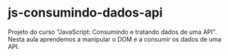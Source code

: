 # js-consumindo-dados-api
Projeto do curso "JavaScript: Consumindo e tratando dados de uma API". Nesta aula aprendemos a manipular o DOM e a consumir os dados de uma API.
